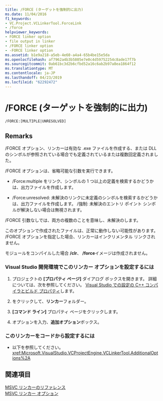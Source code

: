 ```yaml
---
title: /FORCE (ターゲットを強制的に出力)
ms.date: 11/04/2016
f1_keywords:
- VC.Project.VCLinkerTool.ForceLink
- /force
helpviewer_keywords:
- FORCE linker option
- file output in linker
- /FORCE linker option
- -FORCE linker option
ms.assetid: b1e9a218-a5eb-4e60-a4a4-65b4be15e5da
ms.openlocfilehash: af7962a4b3b5805e7e0c4d59752254c8ade17f7b
ms.sourcegitcommit: 0ab61bc3d2b6cfbd52a16c6ab2b97a8ea1864f12
ms.translationtype: MT
ms.contentlocale: ja-JP
ms.lasthandoff: 04/23/2019
ms.locfileid: "62292472"
---
```

# <a name="force-force-file-output"></a>/FORCE (ターゲットを強制的に出力)

```
/FORCE:[MULTIPLE|UNRESOLVED]
```

## <a name="remarks"></a>Remarks

/FORCE オプション、リンカーは有効な .exe ファイルを作成する、または DLL のシンボルが参照されている場合でも定義されているまたは複数回定義されました。

/FORCE オプションは、省略可能な引数を実行できます。

- /Force:multiple をリンク、シンボルの 1 つ以上の定義を検索するかどうかは、出力ファイルを作成します。

- /Force:unresolved: 未解決のリンクに未定義のシンボルを検索するかどうかは、出力ファイルを作成します。 /強制: 未解決のエントリ ポイント シンボルが解決しない場合は無視されます。

/FORCE 引数なしでは、両方の複数のことを意味し、未解決のします。

このオプションで作成されたファイルは、正常に動作しない可能性があります。 /FORCE オプションを指定した場合、リンカーはインクリメンタル リンクされません。

モジュールをコンパイルした場合 **/clr**、 **/force**イメージは作成されません。

### <a name="to-set-this-linker-option-in-the-visual-studio-development-environment"></a>Visual Studio 開発環境でこのリンカー オプションを設定するには

1. プロジェクトの **[プロパティ ページ]** ダイアログ ボックスを開きます。 詳細については、次を参照してください。 [Visual Studio での設定の C++ コンパイラとビルド プロパティ](../working-with-project-properties.md)します。

1. をクリックして、**リンカー**フォルダー。

1. **[コマンド ライン]** プロパティ ページをクリックします。

1. オプションを入力、**追加オプション**ボックス。

### <a name="to-set-this-linker-option-programmatically"></a>このリンカーをコードから設定するには

- 以下を参照してください。<xref:Microsoft.VisualStudio.VCProjectEngine.VCLinkerTool.AdditionalOptions%2A>

## <a name="see-also"></a>関連項目

[MSVC リンカーのリファレンス](linking.md)<br/>
[MSVC リンカー オプション](linker-options.md)
